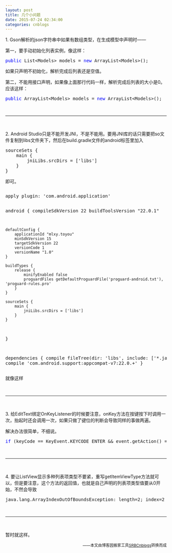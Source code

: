 ```yaml
---
layout: post
title: 几个小问题
date: 2015-07-24 02:34:00
categories: cnblogs
---
```


<p>1. Gson解析的json字符串中如果有数组类型，在生成模型中声明时&mdash;&mdash;</p>
<p>第一，要手动初始化列表实例，像这样：</p>
<div class="cnblogs_code">
<pre><span style="color: #0000ff;">public</span> List&lt;Models&gt; models = <span style="color: #0000ff;">new</span> ArrayList&lt;Models&gt;();</pre>
</div>
<p>如果只声明不初始化，解析完成后列表还是空值。</p>
<p>第二，不能用接口声明，如果像上面那行代码一样，解析完成后列表的大小是0。应该这样：</p>
<div class="cnblogs_code">
<pre><span style="color: #0000ff;">public</span> ArrayList&lt;Models&gt; models = <span style="color: #0000ff;">new</span> ArrayList&lt;Models&gt;();</pre>
</div>
<p>&nbsp;</p>
<hr />
<p>&nbsp;</p>
<p>2. Android Studio只是不能开发JNI，不是不能用。要用JNI库的话只需要把so文件复制到libs文件夹下，然后在build.gradle文件的android标签里加入</p>
<div class="cnblogs_code">
<pre>sourceSets {
    main {
        jniLibs.srcDirs = ['libs']
    }
}</pre>
</div>
<p>即可。</p>
<div class="cnblogs_code" onclick="cnblogs_code_show('7dadd381-3da6-4587-98bc-7081f4679840')"><img id="code_img_closed_7dadd381-3da6-4587-98bc-7081f4679840" class="code_img_closed" src="http://images.cnblogs.com/OutliningIndicators/ContractedBlock.gif" alt="" /><img id="code_img_opened_7dadd381-3da6-4587-98bc-7081f4679840" class="code_img_opened" style="display: none;" onclick="cnblogs_code_hide('7dadd381-3da6-4587-98bc-7081f4679840',event)" src="http://images.cnblogs.com/OutliningIndicators/ExpandedBlockStart.gif" alt="" />
<div id="cnblogs_code_open_7dadd381-3da6-4587-98bc-7081f4679840" class="cnblogs_code_hide">
<pre>apply plugin: 'com.android.application'

android {
    compileSdkVersion 22
    buildToolsVersion "22.0.1"

    defaultConfig {
        applicationId "mlxy.toyou"
        minSdkVersion 15
        targetSdkVersion 22
        versionCode 1
        versionName "1.0"
    }

    buildTypes {
        release {
            minifyEnabled false
            proguardFiles getDefaultProguardFile('proguard-android.txt'), 'proguard-rules.pro'
        }
    }

    sourceSets {
        main {
            jniLibs.srcDirs = ['libs']
        }
    }
}

dependencies {
    compile fileTree(dir: 'libs', include: ['*.jar'])
    compile 'com.android.support:appcompat-v7:22.0.+'
}</pre>
</div>
<span class="cnblogs_code_collapse">就像这样</span></div>
<p>&nbsp;</p>
<hr />
<p>&nbsp;</p>
<p>3. 给EditText绑定OnKeyListener的时候要注意，onKey方法在按键按下时调用一次，抬起时还会调用一次，如果只做了键位的判断会导致同样的事做两遍。</p>
<p>解决办法很简单，不细说。</p>
<div class="cnblogs_code">
<pre><span style="color: #0000ff;">if</span> (keyCode == KeyEvent.KEYCODE_ENTER &amp;&amp; event.getAction() == KeyEvent.ACTION_UP) {</pre>
</div>
<p>&nbsp;</p>
<hr />
<p>&nbsp;</p>
<p>4. 要让ListView显示多种列表项类型不要紧，重写getItemViewType方法就可以，但是要注意，这个方法的返回值，也就是自己声明的列表项类型值要从0开始，不然会导致</p>
<div class="cnblogs_code">
<pre>java.lang.ArrayIndexOutOfBoundsException: length=2; index=2 </pre>
</div>
<p>&nbsp;</p>
<hr />
<p>&nbsp;</p>
<p>暂时就这样。</p>

<p align=right><span style="font-size: 12px">——本文由博客园搬家工具<a href="https://github.com/mlxy/SRBCnblogs">SRBCnblogs</a>转换而成</span></p>